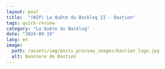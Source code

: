```yaml
---
layout: post
title:  "(WIP) La Quête du Backlog II - Bastion"
tags: quick-review
category: "La Quête du Backlog"
date: "2024-09-19"
lang: en
image:
  path: /assets/img/posts_preview_images/bastion_logo.jpg
  alt: Banniere de Bastion
---
```


